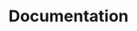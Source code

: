 ---
title: Documentation
layout: nested
description: Provides an introduction into OSGi and explains how OSGi enRoute uses OSGi.
files:
  - 'osgi-specs'
  - 'modularity'
  - 'about-osgi'
  - 'overview'
  - 'sos'
  - 'design'
  - 'ds'
  - 'patterns'
  - 'principles'
---